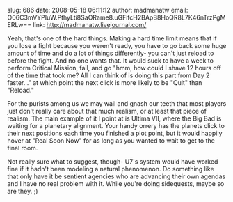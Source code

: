slug:    686
date:    2008-05-18 06:11:12
author:  madmanatw
email:   O06C3mVYPIuW.PthyLti8SaORame8.uGFifcH2BApB8HoQR8L7K46nTrzPgMERLw==
link:     http://madmanatw.livejournal.com/

Yeah, that's one of the hard things. Making a hard time limit means
that if you lose a fight because you weren't ready, you have to go
back some huge amount of time and do a lot of things differently- you
can't just reload to before the fight. And no one wants that. It would
suck to have a week to perform Critical Mission, fail, and go "hmm,
how could I shave 12 hours off of the time that took me? All I can
think of is doing this part from Day 2 faster..." at which point the
next click is more likely to be "Quit" than "Reload."

For the purists among us we may wail and gnash our teeth that most
players just don't really care about that much realism, or at least
that piece of realism. The main example of it I point at is Ultima
VII, where the Big Bad is waiting for a planetary alignment. Your
handy orrery has the planets click to their next positions each time
you finished a plot point, but it would happily hover at "Real Soon
Now" for as long as you wanted to wait to get to the final room.

Not really sure what to suggest, though- U7's system would have
worked fine if it hadn't been modeling a natural phenomenon. Do
something like that only have it be sentient agencies who are
advancing their own agendas and I have no real problem with it. While
you're doing sidequests, maybe so are they. ;)
